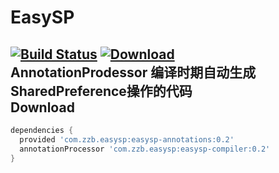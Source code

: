 # EasySP
[![Build Status](https://travis-ci.org/BaronZ/EasySP.png?branch=master)](https://travis-ci.org/BaronZ/EasySP)
[ ![Download](https://api.bintray.com/packages/baronz/maven/easysp-compiler/images/download.svg) ](https://bintray.com/baronz/maven/easysp-compiler/_latestVersion)  
AnnotationProdessor 编译时期自动生成 SharedPreference操作的代码  
Download
--------

```groovy
dependencies {
  provided 'com.zzb.easysp:easysp-annotations:0.2'
  annotationProcessor 'com.zzb.easysp:easysp-compiler:0.2'
}
```
